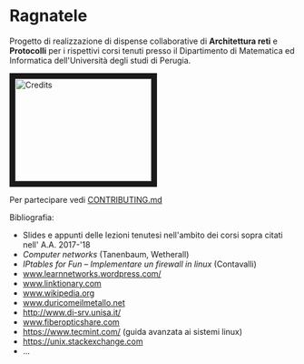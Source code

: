 # Ragnatele
Progetto di realizzazione di dispense collaborative di **Architettura reti** e **Protocolli** per i rispettivi corsi tenuti presso il Dipartimento di Matematica ed Informatica dell'Università degli studi di Perugia.

<a href="http://www.youtube.com/watch?feature=player_embedded&v=Tq0vfiLzn8c
" target="_blank"><img src="http://img.youtube.com/vi/Tq0vfiLzn8c/0.jpg" 
alt="Credits" width="240" height="180" border="10" /></a>

Per partecipare vedi [CONTRIBUTING.md](https://github.com/Disorganizzazione/Ragnatele/blob/master/CONTRIBUTING.md)

Bibliografia:
+ Slides e appunti delle lezioni tenutesi nell'ambito dei corsi sopra citati nell' A.A. 2017-'18
+ *Computer networks* (Tanenbaum, Wetherall)
+ *IPtables for Fun – Implementare un firewall in linux* (Contavalli) 
+ www.learnnetworks.wordpress.com/
+ www.linktionary.com
+ www.wikipedia.org
+ www.duricomeilmetallo.net
+ http://www.di-srv.unisa.it/
+ www.fiberopticshare.com
+ https://www.tecmint.com/ (guida avanzata ai sistemi linux)
+ https://unix.stackexchange.com
+ ...


